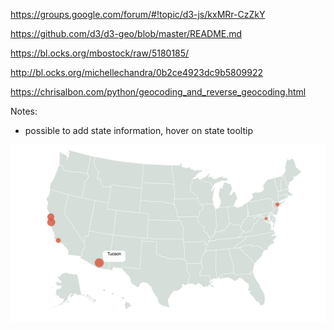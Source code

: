 https://groups.google.com/forum/#!topic/d3-js/kxMRr-CzZkY

https://github.com/d3/d3-geo/blob/master/README.md

https://bl.ocks.org/mbostock/raw/5180185/

http://bl.ocks.org/michellechandra/0b2ce4923dc9b5809922

https://chrisalbon.com/python/geocoding_and_reverse_geocoding.html

Notes:

* possible to add state information, hover on state tooltip

![render](render.png)
